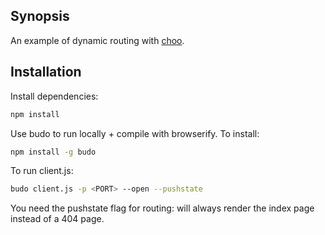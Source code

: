 ## Synopsis
An example of dynamic routing with [choo](https://github.com/yoshuawuyts/choo).

## Installation
Install dependencies:

```sh
npm install
```

Use budo to run locally + compile with browserify. To install:

```sh
npm install -g budo
```

To run client.js:
 
```sh
budo client.js -p <PORT> --open --pushstate
```

You need the pushstate flag for routing: will always render the index page instead of a 404 page.